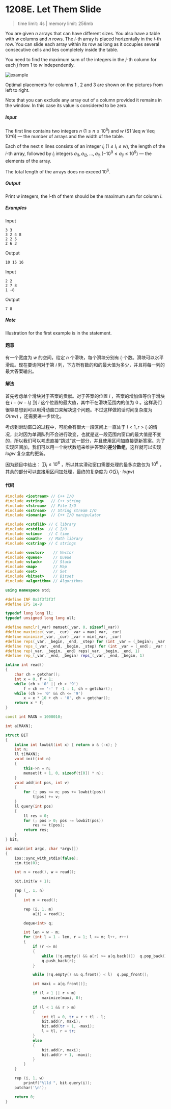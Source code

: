# 1208E. Let Them Slide

> time limit: 4s | memory limit: 256mb

You are given $n$ arrays that can have different sizes. You also have a table with $w$ columns and $n$ rows. The $i$-th array is placed horizontally in the $i$-th row. You can slide each array within its row as long as it occupies several consecutive cells and lies completely inside the table.

You need to find the maximum sum of the integers in the $j$-th column for each $j$ from $1$ to $w$ independently.

![example](/assets/1208E.png)

Optimal placements for columns $1$
, $2$ and $3$ are shown on the pictures from left to right.

Note that you can exclude any array out of a column provided it remains in the window. In this case its value is considered to be zero.

##### Input

The first line contains two integers $n$ ($1 \leq n \leq 10^6$) and $w$ ($1 \leq w \leq 10^6) — the number of arrays and the width of the table.

Each of the next $n$ lines consists of an integer $l_i$ ($1 \leq l_i \leq w$), the length of the $i$-th array, followed by $l_i$ integers $a_{i1},a_{i2},...,a_{il_i}$ ($−10^9 \leq a_{ij} \leq 10^9$) — the elements of the array.

The total length of the arrays does no exceed $10^6$.

##### Output

Print $w$ integers, the $i$-th of them should be the maximum sum for column $i$.

##### Examples

Input
```text
3 3
3 2 4 8
2 2 5
2 6 3
```
Output
```text
10 15 16 
```

Input
```text
2 2
2 7 8
1 -8
```
Output
```text
7 8 
```

##### Note

Illustration for the first example is in the statement.

#### 题意

有一个宽度为 $w$ 的空间，给定 $n$ 个滑块，每个滑块分别有 $l_i$ 个数。滑块可以水平滑动。现在要询问对于第 $i$ 列，下方所有数的和的最大值为多少，并且将每一列的最大答案输出。

#### 解法

首先考虑单个滑块对于答案的贡献。对于答案的位置 $i$ ，答案的增加值等价于滑块在 $i - (w - l_i)$ 到 $i$ 这个位置的最大值，其中不在滑块范围内的值为 $0$ 。这样我们很容易想到可以用滑动窗口来解决这个问题。不过这样做的话时间复杂度为 $O(nw)$ ，还需要进一步优化。

考虑到滑动窗口的过程中，可能会有很大一段区间上一直处于 $l < 1, r > l_i$ 的情况，此时因为单调队列不会进行改变，也就是这一段范围内窗口的最大值是不变的，所以我们可以考虑直接“跳过”这一部分，并且使用区间加直接更新答案。为了实现区间加，我们可以用一个树状数组来维护答案的**差分数组**，这样就可以实现 $logw$ 复杂度的更新。

因为题目中给出： $\sum l_i \leq 10^6$ ，所以其实滑动窗口需要处理的最多次数仅为 $10^6$ ，其余的部分可以直接用区间加处理，最终的复杂度为 $O(\sum l_i  \cdot logw)$

#### 代码

```cpp
#include <iostream> // C++ I/O
#include <string>   // C++ string
#include <fstream>  // File I/O
#include <sstream>  // String stream I/O
#include <iomanip>  // C++ I/O manipulator

#include <cstdlib> // C library
#include <cstdio>  // C I/O
#include <ctime>   // C time
#include <cmath>   // Math library
#include <cstring> // C strings

#include <vector>    // Vector
#include <queue>     // Queue
#include <stack>     // Stack
#include <map>       // Map
#include <set>       // Set
#include <bitset>    // Bitset
#include <algorithm> // Algorithms

using namespace std;

#define INF 0x3f3f3f3f
#define EPS 1e-8

typedef long long ll;
typedef unsigned long long ull;

#define memclr(_var) memset(_var, 0, sizeof(_var))
#define maximize(_var, _cur) _var = max(_var, _cur)
#define minimize(_var, _cur) _var = min(_var, _cur)
#define reps(_var, _begin, _end, _step) for (int _var = (_begin); _var <= (_end); _var += (_step))
#define reps_(_var, _end, _begin, _step) for (int _var = (_end); _var >= (_begin); _var -= (_step))
#define rep(_var, _begin, _end) reps(_var, _begin, _end, 1)
#define rep_(_var, _end, _begin) reps_(_var, _end, _begin, 1)

inline int read()
{
    char ch = getchar();
    int x = 0, f = 1;
    while (ch < '0' || ch > '9')
        f = ch == '-' ? -1 : 1, ch = getchar();
    while (ch >= '0' && ch <= '9')
        x = x * 10 + ch - '0', ch = getchar();
    return x * f;
}

const int MAXN = 1000010;

int a[MAXN];

struct BIT
{
    inline int lowbit(int x) { return x & (-x); }
    int n;
    ll t[MAXN];
    void init(int n)
    {
        this->n = n;
        memset(t + 1, 0, sizeof(t[0]) * n);
    }
    void add(int pos, int v)
    {
        for (; pos <= n; pos += lowbit(pos))
            t[pos] += v;
    }
    ll query(int pos)
    {
        ll res = 0;
        for (; pos > 0; pos -= lowbit(pos))
            res += t[pos];
        return res;
    }
} bit;

int main(int argc, char *argv[])
{
    ios::sync_with_stdio(false);
    cin.tie(0);

    int n = read(), w = read();

    bit.init(w + 1);

    rep (_, 1, n)
    {
        int m = read();

        rep (i, 1, m)
            a[i] = read();

        deque<int> q;

        int len = w - m;
        for (int l = 1 - len, r = 1; l <= m; l++, r++)
        {
            if (r <= m)
            {
                while (!q.empty() && a[r] >= a[q.back()])  q.pop_back();
                q.push_back(r);
            }

            while (!q.empty() && q.front() < l)  q.pop_front();

            int maxi = a[q.front()];

            if (l < 1 || r > m)
                maximize(maxi, 0);
            
            if (l < 1 && r > m)
            {
                int tl = 0, tr = r + tl - l;
                bit.add(r, maxi);
                bit.add(tr + 1, -maxi);
                l = tl, r = tr;
            }
            else
            {
                bit.add(r, maxi);
                bit.add(r + 1, -maxi);
            }
        }
    }

    rep (i, 1, w)
        printf("%lld ", bit.query(i));
    putchar('\n');

    return 0;
}
```